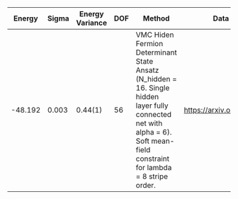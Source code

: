 | Energy  | Sigma | Energy Variance | DOF | Method                                                       | Data Repository                  |
|---------|-------|-----------------|-----|--------------------------------------------------------------|----------------------------------|
| -48.192 | 0.003 | 0.44(1)         | 56  | VMC Hiden Fermion Determinant State Ansatz (N_hidden = 16. Single hidden layer fully connected net with alpha = 6). Soft mean-field constraint for lambda = 8 stripe order. | https://arxiv.org/abs/2111.10420 |
